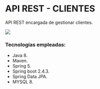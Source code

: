 
# API REST - CLIENTES

API REST encargada de gestionar clientes.

![](https://gblobscdn.gitbook.com/assets%2F-LKmGSg4qhizjqeDPHJC%2F-LNYSvjOO0iDvi4jFPoT%2F-LNYTa1g9lqk3aPeXmh3%2Fimage.png?alt=media&token=270371cc-0d76-449b-a892-0bccc0ed8fa4)

### Tecnologías empleadas:
- Java 8.
- Maven.
- Spring 5.
- Spring boot 2.4.3.
- Spring Data JPA.
- MYSQL 8.
